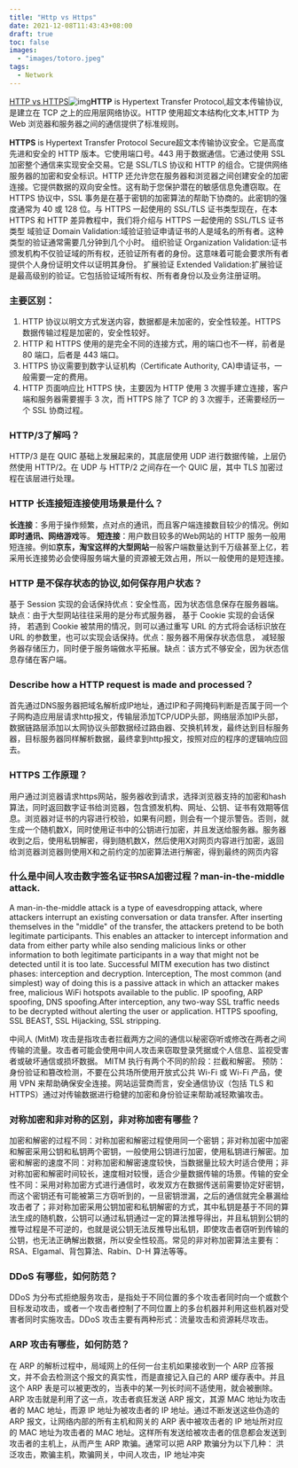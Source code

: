 ```yaml
---
title: "Http vs Https"
date: 2021-12-08T11:43:43+08:00
draft: true
toc: false
images:
  - "images/totoro.jpeg"
tags: 
  - Network
---
```


[HTTP vs HTTPS](https://www.guru99.com/difference-http-vs-https.html)![img](https://lh4.googleusercontent.com/7yQxjAANYEPix4OvvtZieM8K62fc-bKvP8KArs9U2SVhV3Lb7RfdZrO4RO0W31n3yVOuNw1AVJjHiZkGdFhFUGPSI2lQDc90KicFqSIv9AgWRKBQrir6_D3Qs4S14DZiepFJVVw)**HTTP** is Hypertext Transfer Protocol,超文本传输协议,是建立在 TCP 之上的应用层网络协议。HTTP 使用超文本结构化文本,HTTP 为 Web 浏览器和服务器之间的通信提供了标准规则。

**HTTPS** is Hypertext Transfer Protocol Secure超文本传输​​协议安全。它是高度先进和安全的 HTTP 版本。它使用端口号。443 用于数据通信。它通过使用 SSL 加密整个通信来实现安全交易。它是 SSL/TLS 协议和 HTTP 的组合。它提供网络服务器的加密和安全标识。HTTP 还允许您在服务器和浏览器之间创建安全的加密连接。它提供数据的双向安全性。这有助于您保护潜在的敏感信息免遭窃取。在 HTTPS 协议中，SSL 事务是在基于密钥的加密算法的帮助下协商的。此密钥的强度通常为 40 或 128 位。与 HTTPS 一起使用的 SSL/TLS 证书类型现在，在本 HTTPS 和 HTTP 差异教程中，我们将介绍与 HTTPS 一起使用的 SSL/TLS 证书类型
域验证 Domain Validation:域验证验证申请证书的人是域名的所有者。这种类型的验证通常需要几分钟到几个小时。
组织验证 Organization Validation:证书颁发机构不仅验证域的所有权，还验证所有者的身份。这意味着可能会要求所有者提供个人身份证明文件以证明其身份。
扩展验证 Extended Validation:扩展验证是最高级别的验证。它包括验证域所有权、所有者身份以及业务注册证明。

### **主要区别：**

1. HTTP 协议以明文方式发送内容，数据都是未加密的，安全性较差。HTTPS 数据传输过程是加密的，安全性较好。
2. HTTP 和 HTTPS 使用的是完全不同的连接方式，用的端口也不一样，前者是 80 端口，后者是 443 端口。
3. HTTPS 协议需要到数字认证机构（Certificate Authority, CA)申请证书，一般需要一定的费用。
4. HTTP 页面响应比 HTTPS 快，主要因为 HTTP 使用 3 次握手建立连接，客户端和服务器需要握手 3 次，而 HTTPS 除了 TCP 的 3 次握手，还需要经历一个 SSL 协商过程。



### **HTTP/3了解吗？**

HTTP/3 是在 QUIC 基础上发展起来的，其底层使用 UDP 进行数据传输，上层仍然使用 HTTP/2。在 UDP 与 HTTP/2 之间存在一个 QUIC 层，其中 TLS 加密过程在该层进行处理。



### **HTTP 长连接短连接使用场景是什么？**

**长连接**：多用于操作频繁，点对点的通讯，而且客户端连接数目较少的情况。例如**即时通讯、网络游戏**等。
**短连接**：用户数目较多的Web网站的 HTTP 服务一般用短连接。例如**京东，淘宝这样的大型网站**一般客户端数量达到千万级甚至上亿，若采用长连接势必会使得服务端大量的资源被无效占用，所以一般使用的是短连接。



### **HTTP 是不保存状态的协议,如何保存用户状态？**

基于 Session 实现的会话保持优点：安全性高，因为状态信息保存在服务器端。缺点：由于大型网站往往采用的是分布式服务器，
基于 Cookie 实现的会话保持， 若遇到 Cookie 被禁用的情况，则可以通过重写 URL 的方式将会话标识放在 URL 的参数里，也可以实现会话保持。优点：服务器不用保存状态信息， 减轻服务器存储压力，同时便于服务端做水平拓展。缺点：该方式不够安全，因为状态信息存储在客户端。

### **Describe how a HTTP request is made and processed？**

首先通过DNS服务器把域名解析成IP地址，通过IP和子网掩码判断是否属于同一个子网构造应用层请求http报文，传输层添加TCP/UDP头部，网络层添加IP头部，数据链路层添加以太网协议头部数据经过路由器、交换机转发，最终达到目标服务器，目标服务器同样解析数据，最终拿到http报文，按照对应的程序的逻辑响应回去。

### **HTTPS 工作原理？**

用户通过浏览器请求https网站，服务器收到请求，选择浏览器支持的加密和hash算法，同时返回数字证书给浏览器，包含颁发机构、网址、公钥、证书有效期等信息。浏览器对证书的内容进行校验，如果有问题，则会有一个提示警告。否则，就生成一个随机数X，同时使用证书中的公钥进行加密，并且发送给服务器。服务器收到之后，使用私钥解密，得到随机数X，然后使用X对网页内容进行加密，返回给浏览器浏览器则使用X和之前约定的加密算法进行解密，得到最终的网页内容

### **什么是中间人攻击数字签名证书RSA加密过程？man-in-the-middle attack**.

A man-in-the-middle attack is a type of eavesdropping attack, where attackers interrupt an existing conversation or data transfer. After inserting themselves in the "middle" of the transfer, the attackers pretend to be both legitimate participants. This enables an attacker to intercept information and data from either party while also sending malicious links or other information to both legitimate participants in a way that might not be detected until it is too late.
Successful MITM execution has two distinct phases: interception and decryption.
Interception, The most common (and simplest) way of doing this is a passive attack in which an attacker makes free, malicious WiFi hotspots available to the public. IP spoofing, ARP spoofing, DNS spoofing.After interception, any two-way SSL traffic needs to be decrypted without alerting the user or application. HTTPS spoofing, SSL BEAST, SSL Hijacking, SSL stripping.

中间人 (MitM) 攻击是指攻击者拦截两方之间的通信以秘密窃听或修改在两者之间传输的流量。攻击者可能会使用中间人攻击来窃取登录凭据或个人信息、监视受害者或破坏通信或损坏数据。 MITM 执行有两个不同的阶段：拦截和解密。
预防：身份验证和篡改检测，不要在公共场所使用开放式公共 Wi-Fi 或 Wi-Fi 产品，使用 VPN 来帮助确保安全连接。网站运营商而言，安全通信协议（包括 TLS 和 HTTPS）通过对传输数据进行稳健的加密和身份验证来帮助减轻欺骗攻击。



 ### **对称加密和非对称的区别，非对称加密有哪些？**
加密和解密的过程不同：对称加密和解密过程使用同一个密钥；非对称加密中加密和解密采用公钥和私钥两个密钥，一般使用公钥进行加密，使用私钥进行解密。加密和解密的速度不同：对称加密和解密速度较快，当数据量比较大时适合使用；非对称加密和解密时间较长，速度相对较慢，适合少量数据传输的场景。传输的安全性不同：采用对称加密方式进行通信时，收发双方在数据传送前需要协定好密钥，而这个密钥还有可能被第三方窃听到的，一旦密钥泄漏，之后的通信就完全暴漏给攻击者了；非对称加密采用公钥加密和私钥解密的方式，其中私钥是基于不同的算法生成的随机数，公钥可以通过私钥通过一定的算法推导得出，并且私钥到公钥的推导过程是不可逆的，也就是说公钥无法反推导出私钥，即使攻击者窃听到传输的公钥，也无法正确解出数据，所以安全性较高。常见的非对称加密算法主要有：RSA、Elgamal、背包算法、Rabin、D-H 算法等等。



### **DDoS 有哪些，如何防范？**

DDoS 为分布式拒绝服务攻击，是指处于不同位置的多个攻击者同时向一个或数个目标发动攻击，或者一个攻击者控制了不同位置上的多台机器并利用这些机器对受害者同时实施攻击。DDoS 攻击主要有两种形式：流量攻击和资源耗尽攻击。



### **ARP 攻击有哪些，如何防范？**

在 ARP 的解析过程中，局域网上的任何一台主机如果接收到一个 ARP 应答报文，并不会去检测这个报文的真实性，而是直接记入自己的 ARP 缓存表中。并且这个 ARP 表是可以被更改的，当表中的某一列长时间不适使用，就会被删除。ARP 攻击就是利用了这一点，攻击者疯狂发送 ARP 报文，其源 MAC 地址为攻击者的 MAC 地址，而源 IP 地址为被攻击者的 IP 地址。通过不断发送这些伪造的 ARP 报文，让网络内部的所有主机和网关的 ARP 表中被攻击者的 IP 地址所对应的 MAC 地址为攻击者的 MAC 地址。这样所有发送给被攻击者的信息都会发送到攻击者的主机上，从而产生 ARP 欺骗。通常可以把 ARP 欺骗分为以下几种：
洪泛攻击，欺骗主机，欺骗网关，中间人攻击，IP 地址冲突